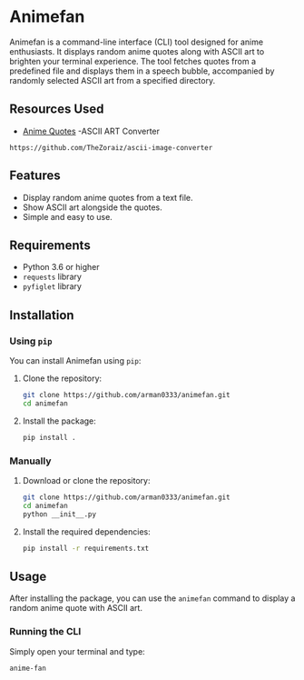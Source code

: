 # Animefan

Animefan is a command-line interface (CLI) tool designed for anime enthusiasts. It displays random anime quotes along with ASCII art to brighten your terminal experience. The tool fetches quotes from a predefined file and displays them in a speech bubble, accompanied by randomly selected ASCII art from a specified directory.

## Resources Used
- [Anime Quotes](https://github.com/AnimeQuotesAPI/AnimeQuotesAPI)
-ASCII ART Converter
```
https://github.com/TheZoraiz/ascii-image-converter
```
## Features

- Display random anime quotes from a text file.
- Show ASCII art alongside the quotes.
- Simple and easy to use.

## Requirements

- Python 3.6 or higher
- `requests` library
- `pyfiglet` library

## Installation

### Using `pip`

You can install Animefan using `pip`:

1. Clone the repository:

    ```bash
    git clone https://github.com/arman0333/animefan.git
    cd animefan
    ```

2. Install the package:

    ```bash
    pip install .
    ```

### Manually

1. Download or clone the repository:

    ```bash
    git clone https://github.com/arman0333/animefan.git
    cd animefan
    python __init__.py
    ```

2. Install the required dependencies:

    ```bash
    pip install -r requirements.txt
    ```

## Usage

After installing the package, you can use the `animefan` command to display a random anime quote with ASCII art.

### Running the CLI

Simply open your terminal and type:

```bash
anime-fan
